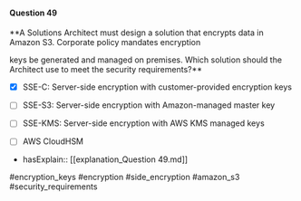 #### Question  49


**A Solutions Architect must design a solution that encrypts data in Amazon S3. Corporate policy mandates encryption

keys be generated and managed on premises. Which solution should the Architect use to meet the security requirements?**


- [x] SSE-C: Server-side encryption with customer-provided encryption keys


- [ ] SSE-S3: Server-side encryption with Amazon-managed master key


- [ ] SSE-KMS: Server-side encryption with AWS KMS managed keys


- [ ] AWS CloudHSM



- hasExplain:: [[explanation_Question  49.md]]

#encryption_keys #encryption #side_encryption #amazon_s3 #security_requirements 